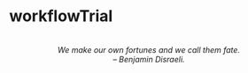 # workflowTrial
<!-- QUOTE:START -->
<p align="center"><br><i>We make our own fortunes and we call them fate.</i><br><i>– Benjamin Disraeli.</i><br></p>
<!-- QUOTE:END -->

